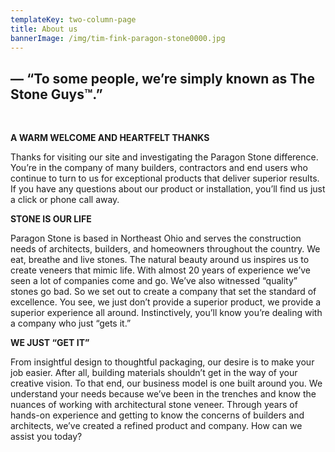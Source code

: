 ```yaml
---
templateKey: two-column-page
title: About us
bannerImage: /img/tim-fink-paragon-stone0000.jpg
---
```

## — “To some people, we’re simply known as The Stone Guys™.”

<br/>

**A WARM WELCOME AND HEARTFELT THANKS**

Thanks for visiting our site and investigating the Paragon Stone difference. You’re in the company of many builders, contractors and end users who continue to turn to us for exceptional products that deliver superior results. If you have any questions about our product or installation, you’ll find us just a click or phone call away.

**STONE IS OUR LIFE**

Paragon Stone is based in Northeast Ohio and serves the construction needs of architects, builders, and homeowners throughout the country. We eat, breathe and live stones. The natural beauty around us inspires us to create veneers that mimic life. With almost 20 years of experience we’ve seen a lot of companies come and go. We’ve also witnessed “quality” stones go bad. So we set out to create a company that set the standard of excellence. You see, we just don’t provide a superior product, we provide a superior experience all around. Instinctively, you’ll know you’re dealing with a company who just “gets it.”

**WE JUST “GET IT”**

From insightful design to thoughtful packaging, our desire is to make your job easier. After all, building materials shouldn’t get in the way of your creative vision. To that end, our business model is one built around you. We understand your needs because we’ve been in the trenches and know the nuances of working with architectural stone veneer. Through years of hands-on experience and getting to know the concerns of builders and architects, we’ve created a refined product and company. How can we assist you today?
